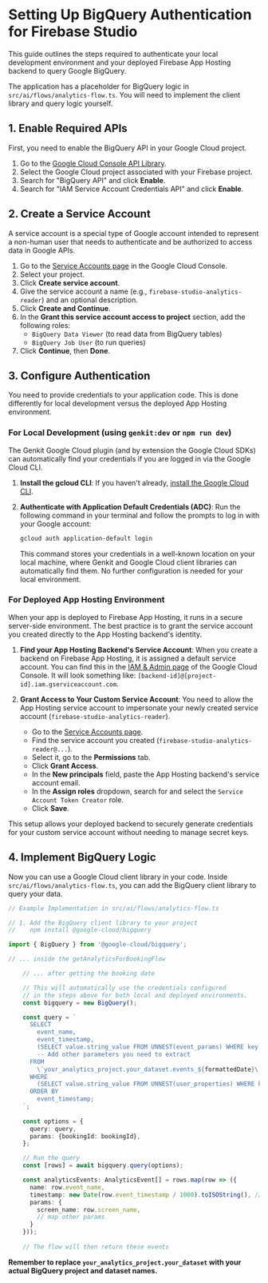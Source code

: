 
# Setting Up BigQuery Authentication for Firebase Studio

This guide outlines the steps required to authenticate your local development environment and your deployed Firebase App Hosting backend to query Google BigQuery.

The application has a placeholder for BigQuery logic in `src/ai/flows/analytics-flow.ts`. You will need to implement the client library and query logic yourself.

## 1. Enable Required APIs

First, you need to enable the BigQuery API in your Google Cloud project.

1.  Go to the [Google Cloud Console API Library](https://console.cloud.google.com/apis/library).
2.  Select the Google Cloud project associated with your Firebase project.
3.  Search for "BigQuery API" and click **Enable**.
4.  Search for "IAM Service Account Credentials API" and click **Enable**.

## 2. Create a Service Account

A service account is a special type of Google account intended to represent a non-human user that needs to authenticate and be authorized to access data in Google APIs.

1.  Go to the [Service Accounts page](https://console.cloud.google.com/iam-admin/serviceaccounts) in the Google Cloud Console.
2.  Select your project.
3.  Click **Create service account**.
4.  Give the service account a name (e.g., `firebase-studio-analytics-reader`) and an optional description.
5.  Click **Create and Continue**.
6.  In the **Grant this service account access to project** section, add the following roles:
    *   `BigQuery Data Viewer` (to read data from BigQuery tables)
    *   `BigQuery Job User` (to run queries)
7.  Click **Continue**, then **Done**.

## 3. Configure Authentication

You need to provide credentials to your application code. This is done differently for local development versus the deployed App Hosting environment.

### For Local Development (using `genkit:dev` or `npm run dev`)

The Genkit Google Cloud plugin (and by extension the Google Cloud SDKs) can automatically find your credentials if you are logged in via the Google Cloud CLI.

1.  **Install the gcloud CLI**: If you haven't already, [install the Google Cloud CLI](https://cloud.google.com/sdk/docs/install).

2.  **Authenticate with Application Default Credentials (ADC)**: Run the following command in your terminal and follow the prompts to log in with your Google account:

    ```bash
    gcloud auth application-default login
    ```

    This command stores your credentials in a well-known location on your local machine, where Genkit and Google Cloud client libraries can automatically find them. No further configuration is needed for your local environment.

### For Deployed App Hosting Environment

When your app is deployed to Firebase App Hosting, it runs in a secure server-side environment. The best practice is to grant the service account you created directly to the App Hosting backend's identity.

1.  **Find your App Hosting Backend's Service Account**: When you create a backend on Firebase App Hosting, it is assigned a default service account. You can find this in the [IAM & Admin page](https://console.cloud.google.com/iam-admin/iam) of the Google Cloud Console. It will look something like:
    `[backend-id]@[project-id].iam.gserviceaccount.com`.

2.  **Grant Access to Your Custom Service Account**: You need to allow the App Hosting service account to impersonate your newly created service account (`firebase-studio-analytics-reader`).

    *   Go to the [Service Accounts page](https://console.cloud.google.com/iam-admin/serviceaccounts).
    *   Find the service account you created (`firebase-studio-analytics-reader@...`).
    *   Select it, go to the **Permissions** tab.
    *   Click **Grant Access**.
    *   In the **New principals** field, paste the App Hosting backend's service account email.
    *   In the **Assign roles** dropdown, search for and select the `Service Account Token Creator` role.
    *   Click **Save**.

This setup allows your deployed backend to securely generate credentials for your custom service account without needing to manage secret keys.

## 4. Implement BigQuery Logic

Now you can use a Google Cloud client library in your code. Inside `src/ai/flows/analytics-flow.ts`, you can add the BigQuery client library to query your data.

```typescript
// Example Implementation in src/ai/flows/analytics-flow.ts

// 1. Add the BigQuery client library to your project
//    npm install @google-cloud/bigquery

import { BigQuery } from '@google-cloud/bigquery';

// ... inside the getAnalyticsForBookingFlow

    // ... after getting the booking date

    // This will automatically use the credentials configured
    // in the steps above for both local and deployed environments.
    const bigquery = new BigQuery();

    const query = `
      SELECT
        event_name,
        event_timestamp,
        (SELECT value.string_value FROM UNNEST(event_params) WHERE key = 'firebase_screen_class') as screen_name,
        -- Add other parameters you need to extract
      FROM
        \`your_analytics_project.your_dataset.events_${formattedDate}\`
      WHERE
        (SELECT value.string_value FROM UNNEST(user_properties) WHERE key = 'BOOKING_ID') = @bookingId
      ORDER BY
        event_timestamp;
    `;
    
    const options = {
      query: query,
      params: {bookingId: bookingId},
    };

    // Run the query
    const [rows] = await bigquery.query(options);

    const analyticsEvents: AnalyticsEvent[] = rows.map(row => ({
      name: row.event_name,
      timestamp: new Date(row.event_timestamp / 1000).toISOString(), // Convert microseconds to ISO string
      params: {
        screen_name: row.screen_name,
        // map other params
      }
    }));
    
    // The flow will then return these events
```

**Remember to replace `your_analytics_project.your_dataset` with your actual BigQuery project and dataset names.**
